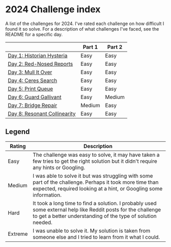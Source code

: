 # 2024 Challenge index

A list of the challenges for 2024. I've rated each challenge on how difficult I found it so solve. For a description of what challenges I've faced, see the README for a specific day.

|                                      | Part 1  | Part 2  |
| ------------------------------------ | ------- | ------- |
| [Day 1: Historian Hysteria](./01/)   | Easy    | Easy    |
| [Day 2: Red-Nosed Reports](./02/)    | Easy    | Easy    |
| [Day 3: Mull It Over](./03/)         | Easy    | Easy    |
| [Day 4: Ceres Search](./04/)         | Easy    | Easy    |
| [Day 5: Print Queue](./05/)          | Easy    | Easy    |
| [Day 6: Guard Gallivant](./06/)      | Easy    | Medium  |
| [Day 7: Bridge Repair](./07/)        | Medium  | Easy    |
| [Day 8: Resonant Collinearity](./08) | Easy    | Easy    |

## Legend

| Rating  | Description
| ------- | ------------
| Easy    | The challenge was easy to solve, it may have taken a few tries to get the right solution but it didn't require any hints or Googling.
| Medium  | I was able to solve it but was struggling with some part of the challenge. Perhaps it took more time than expected, required looking at a hint, or Googling some information.
| Hard    | It took a long time to find a solution. I probably used some external help like Reddit posts for the challenge to get a better understanding of the type of solution needed.
| Extreme | I was unable to solve it. My solution is taken from someone else and I tried to learn from it what I could.